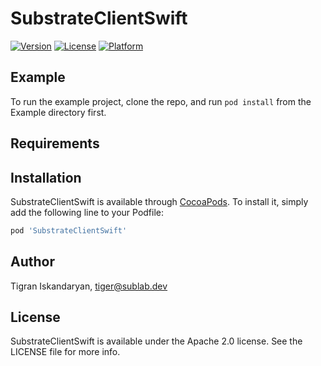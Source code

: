 # SubstrateClientSwift

[![Version](https://img.shields.io/cocoapods/v/SubstrateClientSwift.svg?style=flat)](https://cocoapods.org/pods/SubstrateClientSwift)
[![License](https://img.shields.io/cocoapods/l/SubstrateClientSwift.svg?style=flat)](https://cocoapods.org/pods/SubstrateClientSwift)
[![Platform](https://img.shields.io/cocoapods/p/SubstrateClientSwift.svg?style=flat)](https://cocoapods.org/pods/SubstrateClientSwift)

## Example

To run the example project, clone the repo, and run `pod install` from the Example directory first.

## Requirements

## Installation

SubstrateClientSwift is available through [CocoaPods](https://cocoapods.org). To install
it, simply add the following line to your Podfile:

```ruby
pod 'SubstrateClientSwift'
```

## Author

Tigran Iskandaryan, tiger@sublab.dev

## License

SubstrateClientSwift is available under the Apache 2.0 license. See the LICENSE file for more info.
